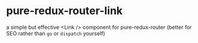 # pure-redux-router-link
a simple but effective &lt;Link /> component for pure-redux-router (better for SEO rather than `go` or `dispatch` yourself)
